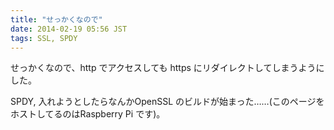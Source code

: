 ```yaml
---
title: "せっかくなので"
date: 2014-02-19 05:56 JST
tags: SSL, SPDY
---
```


せっかくなので、http でアクセスしても https にリダイレクトしてしまうようにした。

SPDY, 入れようとしたらなんかOpenSSL のビルドが始まった……(このページをホストしてるのはRaspberry Pi です)。
